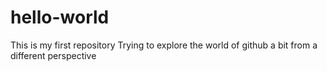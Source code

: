 # hello-world
This is my first repository
Trying to explore the world of github a bit from a different perspective
